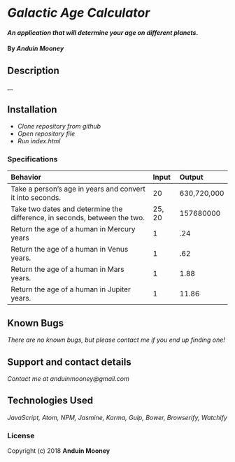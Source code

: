 # _Galactic Age Calculator_

#### _An application that will determine your age on different planets._

#### By _**Anduin Mooney**_

## Description

__


## Installation
* _Clone repository from github_
* _Open repository file_
* _Run index.html_


### Specifications
| Behavior | Input | Output |
| :-------------     | :------------- | :-------------
| Take a person’s age in years and convert it into seconds.| 20 | 630,720,000 |
| Take two dates and determine the difference, in seconds, between the two.| 25, 20 | 157680000 |
| Return the age of a human in Mercury years | 1 | .24 |
| Return the age of a human in Venus years.| 1 | .62 |
| Return the age of a human in Mars years.| 1 | 1.88 |
| Return the age of a human in Jupiter years.| 1 | 11.86 |

## Known Bugs

_There are no known bugs, but please contact me if you end up finding one!_

## Support and contact details

_Contact me at anduinmooney@gmail.com_

## Technologies Used

_JavaScript, Atom, NPM, Jasmine, Karma, Gulp, Bower, Browserify, Watchify_

### License

Copyright (c) 2018 **Anduin Mooney**
